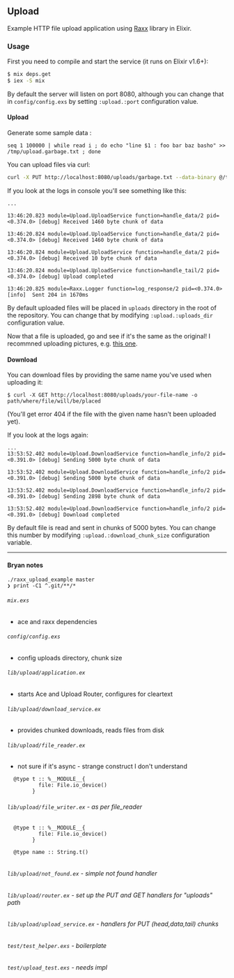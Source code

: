 ## Upload

Example HTTP file upload application using [Raxx](https://github.com/cwrodhailer/raxx) library in Elixir.

### Usage

First you need to compile and start the service (it runs on Elixir v1.6+):

```bash
$ mix deps.get
$ iex -S mix
```

By default the server will listen on port 8080, although you can change that in `config/config.exs`
by setting `:upload.:port` configuration value.

#### Upload

Generate some sample data : 

`seq 1 100000 | while read i ; do echo "line $1 : foo bar baz basho" >> /tmp/upload.garbage.txt ; done`

You can upload files via curl:

```bash
curl -X PUT http://localhost:8080/uploads/garbage.txt --data-binary @/tmp/upload.garbage.txt
```

If you look at the logs in console you'll see something like this:

```
...

13:46:20.823 module=Upload.UploadService function=handle_data/2 pid=<0.374.0> [debug] Received 1460 byte chunk of data

13:46:20.824 module=Upload.UploadService function=handle_data/2 pid=<0.374.0> [debug] Received 1460 byte chunk of data

13:46:20.824 module=Upload.UploadService function=handle_data/2 pid=<0.374.0> [debug] Received 10 byte chunk of data

13:46:20.824 module=Upload.UploadService function=handle_tail/2 pid=<0.374.0> [debug] Upload completed

13:46:20.825 module=Raxx.Logger function=log_response/2 pid=<0.374.0> [info]  Sent 204 in 1670ms
```

By default uploaded files will be placed in `uploads` directory in the root of the repository. You
can change that by modifying `:upload.:uploads_dir` configuration value.

Now that a file is uploaded, go and see if it's the same as the original! I recommned uploading
pictures, e.g. [this one](https://upload.wikimedia.org/wikipedia/commons/d/dd/Big_%26_Small_Pumkins.JPG).

#### Download

You can download files by providing the same name you've used when uploading it:

```curl
$ curl -X GET http://localhost:8080/uploads/your-file-name -o path/where/file/will/be/placed
```

(You'll get error 404 if the file with the given name hasn't been uploaded yet).

If you look at the logs again:

```
...
13:53:52.402 module=Upload.DownloadService function=handle_info/2 pid=<0.391.0> [debug] Sending 5000 byte chunk of data

13:53:52.402 module=Upload.DownloadService function=handle_info/2 pid=<0.391.0> [debug] Sending 5000 byte chunk of data

13:53:52.402 module=Upload.DownloadService function=handle_info/2 pid=<0.391.0> [debug] Sending 2898 byte chunk of data

13:53:52.402 module=Upload.DownloadService function=handle_info/2 pid=<0.391.0> [debug] Download completed
```

By default file is read and sent in chunks of 5000 bytes. You can change this number by modifying
`:upload.:download_chunk_size` configuration variable.


----

#### Bryan notes

```
./raxx_upload_example master
❯ print -C1 ^.git/**/*
```

###### `mix.exs` 
- ace and raxx dependencies 

###### `config/config.exs` 
- config uploads directory, chunk size

###### `lib/upload/application.ex` 
- starts Ace and Upload Router, configures for cleartext

###### `lib/upload/download_service.ex` 
- provides chunked downloads, reads files from disk

###### `lib/upload/file_reader.ex` 
-  not sure if it's async - strange construct I don't understand 
```
  @type t :: %__MODULE__{
          file: File.io_device()
        }
```

###### `lib/upload/file_writer.ex` - as per file_reader

```
  @type t :: %__MODULE__{            
          file: File.io_device()     
        }                            
                                     
  @type name :: String.t()           
                                     
```

###### `lib/upload/not_found.ex` - simple not found handler
###### `lib/upload/router.ex` - set up the  PUT and GET handlers for "uploads" path
###### `lib/upload/upload_service.ex` - handlers for PUT (head,data,tail) chunks 
###### `test/test_helper.exs` - boilerplate
###### `test/upload_test.exs` - needs impl 


